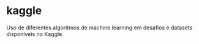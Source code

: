 # kaggle
Uso de diferentes algoritmos de machine learning em desafios e datasets disponíveis no Kaggle.
